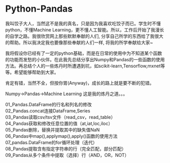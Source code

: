 # Python-Pandas

我叫饺子大人，当然这不是我的真名，只是因为我喜欢吃饺子而已。学生时不懂python，不懂Machine Learning，更不懂人工智能。所以，工作后开始了我漫长的自学之路。我很欣赏网上那些默默奉献的人们, 分享自己所学的东西给了我很大的帮助。所以我决定我也要像那些奉献的人们一样, 将我的所学奉献给大家~

我将假设你已经有了一定的python基础，而是在日常的使用中为不知道某个函数的功能而发愁的小伙伴。在此我先总结分享出Numpy和Pandas的一些函数的使用方法。再总结个人的一些炼丹时所遭遇到坑，如scikit-learn,Tensorflow,mxnet等等。希望能够帮助到大家。

肯定有错，当然不全，但按你胃(Anyway)，成长的路上就是要不断的犯错。 

Numpy→Pandas→Machine Learning 这是我的炼丹之道。。。

01_Pandas.DataFrame的行名和列名的修改\
02_Pandas.concat连接DataFrame,Series\
03_Pandas读取csv/tsv文件（read_csv，read_table）\
04_Pandas获取和修改任意位置的值（at,iat,loc,iloc）\
05_Pandas删除，替换并提取其中的缺失值NaN \
06_Pandas中map(),applymap(),apply()函数的使用方法 \
07_pandas.DataFrame的for循环处理（迭代）\
08_Pandas提取含有指定字符串的行（完全匹配，部分匹配）\
09_Pandas从多个条件中提取（选择）行（AND，OR，NOT）

